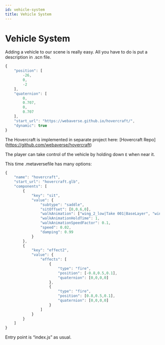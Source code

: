 ```yaml
---
id: vehicle-system
title: Vehicle System
---
```

# Vehicle System

Adding a vehicle to our scene is really easy. All you have to do is put a description in .scn file.

```js
{
    "position": [
        -26,
        0,
        -2
    ],
    "quaternion": [
        0,
        0.707,
        0,
        0.707
    ],
    "start_url": "https://webaverse.github.io/hovercraft/",
    "dynamic": true
}
```

The Hovercraft is implemented in separate project here: [Hovercraft Repo] (https://github.com/webaverse/hovercraft)  

The player can take control of the vehicle by holding down `E` when near it.

This time .metaversefile has many options:

```js
{   
    "name": "hovercraft",
    "start_url": "hovercraft.glb",
    "components": [
        {
            "key": "sit",
            "value": {
                "subtype": "saddle",
                "sitOffset": [0,0.6,0],
                "walkAnimation": ["wing_2_low|Take 001|BaseLayer", "wing_2_low001|Take 001|BaseLayer", "object001|Take 001|BaseLayer"],
                "walkAnimationHoldTime": 1,
                "walkAnimationSpeedFactor": 0.1,
                "speed": 0.02,
                "damping": 0.99
            }
        },
        {
            "key": "effect2",
            "value": {
                "effects": [
                    {
                        "type": "fire",
                        "position": [-0.8,0.5,0.1],
                        "quaternion": [0,0,0,0]
                    },
                    {
                        "type": "fire",
                        "position": [0.8,0.5,0.1],
                        "quaternion": [0,0,0,0]
                    }
                ]
            }
        }
    ]
}
```


Entry point is “index.js” as usual.

